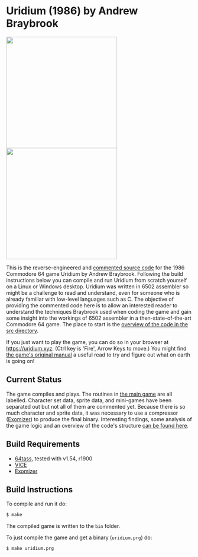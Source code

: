 # Uridium (1986) by Andrew Braybrook
<img src="https://www.mobygames.com/images/covers/l/213927-uridium-commodore-64-front-cover.jpg" height=300><img src="https://t.gamesnostalgia.com/screenshots/u/r/uridium/main_small.jpg" height=300>


This is the reverse-engineered and [commented source code] for the 1986 Commodore 64 game Uridium by Andrew Braybrook. Following the build instructions below you can compile and run Uridium from scratch yourself on a Linux or Windows desktop. Uridium was written in 6502 assembler so might be a challenge to read and understand, even for someone who is already familiar with low-level languages such as C. The objective of providing the commented code here is to allow an interested reader to understand the techniques Braybrook used when coding the game and gain some insight into the workings of 6502 assembler in a then-state-of-the-art Commodore 64 game. The place to start is the [overview of the code in the src directory](https://github.com/mwenge/uridium/tree/master/src).

If you just want to play the game, you can do so in your browser at https://uridium.xyz. (Ctrl key is 'Fire', Arrow Keys to move.) You might find [the game's original manual](https://github.com/mwenge/uridium/tree/master/src/OriginalGameManual.md) a useful read to try and figure out what on earth is going on!

## Current Status
The game compiles and plays. The routines in [the main game](https://github.com/mwenge/uridium/tree/master/src/uridium.asm) are all labelled. Character set data, sprite data, and mini-games have been separated out but not all of them are commented yet. Because there is so much character and sprite data, it was necessary to use a compressor ([Exomizer]) to produce the final binary. Interesting findings, some analysis of the game logic and an overview of the code's structure [can be found here](https://github.com/mwenge/uridium/tree/master/src).


## Build Requirements
* [64tass][64tass], tested with v1.54, r1900
* [VICE][vice]
* [Exomizer][Exomizer]

[64tass]: http://tass64.sourceforge.net/
[vice]: http://vice-emu.sourceforge.net/
[https://gridrunner.xyz]: https://mwenge.github.io/gridrunner.xyz
[commented source code]:https://github.com/mwenge/uridium/blob/master/src/
[DNA]:https://github.com/mwenge/uridium/blob/master/demos/dna
[Torus]:https://github.com/mwenge/uridium/blob/master/demos/torus
[Torus2]:https://github.com/mwenge/uridium/blob/master/demos/torus2
[Iridis Spaceship]:https://github.com/mwenge/uridium/blob/master/demos/iridis_spaceship
[Made in France]:https://github.com/mwenge/uridium/blob/master/demos/mif
[Exomizer]:https://bitbucket.org/magli143/exomizer/wiki/Home

## Build Instructions
To compile and run it do:

```sh
$ make
```
The compiled game is written to the `bin` folder. 

To just compile the game and get a binary (`uridium.prg`) do:

```sh
$ make uridium.prg
```

